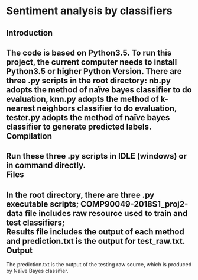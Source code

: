 # Sentiment analysis by classifiers
Introduction
---------------
The code is based on Python3.5. To run this project, the current computer needs to install Python3.5 or higher Python Version.
There are three .py scripts in the root directory: nb.py adopts the method of naïve bayes classifier to do evaluation, knn.py adopts the method of k-nearest neighbors classifier to do evaluation, tester.py adopts the method of naïve bayes classifier to generate predicted labels.<br/>
Compilation
---------------
Run these three .py scripts in IDLE (windows) or in command directly.<br/>
Files
---------------
In the root directory, there are three .py executable scripts; COMP90049-2018S1_proj2-data file includes raw resource used to train and test classifiers; <br/>
Results file includes the output of each method and prediction.txt is the output for test_raw.txt.<br/>
Output
---------------
The prediction.txt is the output of the testing raw source, which is produced by Naïve Bayes classifier.
